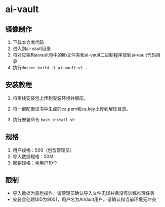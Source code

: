 # ai-vault

## 镜像制作
1. 下载本仓库代码
2. 进入到ai-vault目录
3. 将对应架构aivault包中的lib文件夹和ai-vault二进制程序放到ai-vault代码目录
4. 执行`docker build -t ai-vault:v1 .`

## 安装教程

1. 将离线安装包上传到安装环境并解压。

2. 将一键配置证书中生成的ca.pem和ca.key上传到解压目录。

3. 执行安装命令
`bash install.sh`

## 规格
1. 用户规格：500（包含管理员）
2. 导入数据规格：50M
3. 密钥规格：单用户10个

## 限制
- 导入数据为高危操作，请管理员确认导入文件无误并且没有训练推理任务
- 安装会创建UID为9001，用户名为AiVault用户。请确认和当前环境无冲突



